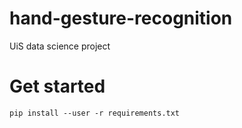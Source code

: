 # hand-gesture-recognition
UiS data science project


# Get started

```shell
pip install --user -r requirements.txt
```